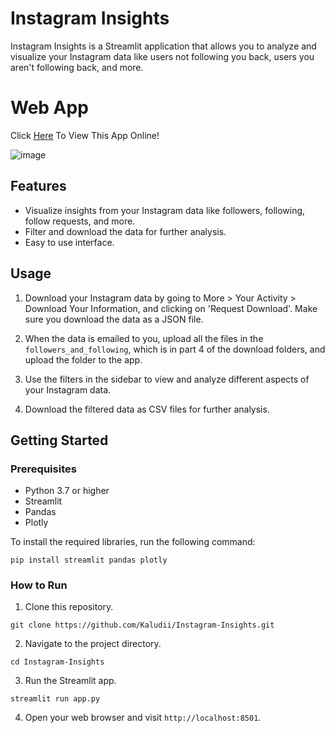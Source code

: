 # Instagram Insights

Instagram Insights is a Streamlit application that allows you to analyze and visualize your Instagram data like users not following you back, users you aren't following back, and more.

# Web App
Click [Here](https://huggingface.co/spaces/Kaludi/Instagram-Insights-Streamlit_App "Here") To View This App Online!

![image](https://user-images.githubusercontent.com/63890666/227370342-1528acdc-5fdc-4ef9-a3a3-8e0dd3d1677d.png)

## Features

-   Visualize insights from your Instagram data like followers, following, follow requests, and more.
-   Filter and download the data for further analysis.
-   Easy to use interface.

## Usage

1.  Download your Instagram data by going to More > Your Activity > Download Your Information, and clicking on 'Request Download'. Make sure you download the data as a JSON file.

2.  When the data is emailed to you, upload all the files in the `followers_and_following`, which is in part 4 of the download folders, and upload the folder to the app.

3.  Use the filters in the sidebar to view and analyze different aspects of your Instagram data.

4.  Download the filtered data as CSV files for further analysis.

## Getting Started

### Prerequisites

-   Python 3.7 or higher
-   Streamlit
-   Pandas
-   Plotly

To install the required libraries, run the following command:

`pip install streamlit pandas plotly` 

### How to Run

1.  Clone this repository.

`git clone https://github.com/Kaludii/Instagram-Insights.git` 

2.  Navigate to the project directory.

`cd Instagram-Insights` 

3.  Run the Streamlit app.

`streamlit run app.py` 

4.  Open your web browser and visit `http://localhost:8501`.
